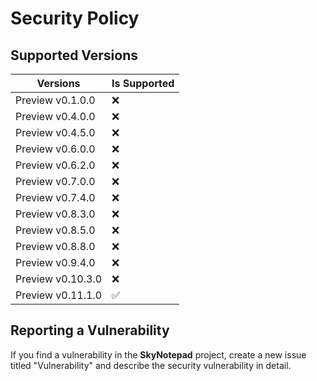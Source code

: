 # Security Policy

## Supported Versions

| Versions           | Is Supported       |
| -------            | ------------------ |
| Preview v0.1.0.0   | :x:                |
| Preview v0.4.0.0   | :x:                |
| Preview v0.4.5.0   | :x:                |
| Preview v0.6.0.0   | :x:                |
| Preview v0.6.2.0   | :x:                |
| Preview v0.7.0.0   | :x:                |
| Preview v0.7.4.0   | :x:                |
| Preview v0.8.3.0   | :x:                |
| Preview v0.8.5.0   | :x:                |
| Preview v0.8.8.0   | :x:                |
| Preview v0.9.4.0   | :x:                |
| Preview v0.10.3.0  | :x:                |
| Preview v0.11.1.0  | :white_check_mark: |

## Reporting a Vulnerability
If you find a vulnerability in the **SkyNotepad** project, create a new issue titled "Vulnerability" and describe the security vulnerability in detail.